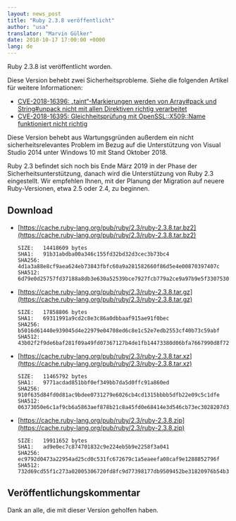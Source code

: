```yaml
---
layout: news_post
title: "Ruby 2.3.8 veröffentlicht"
author: "usa"
translator: "Marvin Gülker"
date: 2018-10-17 17:00:00 +0000
lang: de
---
```


Ruby 2.3.8 ist veröffentlicht worden.

Diese Version behebt zwei Sicherheitsprobleme. Siehe die
folgenden Artikel für weitere Informationen:

* [CVE-2018-16396: „taint“-Markierungen werden von Array#pack und String#unpack nicht mit allen Direktiven richtig verarbeitet](/de/news/2018/10/17/not-propagated-taint-flag-in-some-formats-of-pack-cve-2018-16396/)
* [CVE-2018-16395: Gleichheitsprüfung mit OpenSSL::X509::Name funktioniert nicht richtig](/de/news/2018/10/17/openssl-x509-name-equality-check-does-not-work-correctly-cve-2018-16395/)

Diese Version behebt aus Wartungsgründen außerdem ein nicht
sicherheitsrelevantes Problem im Bezug auf die Unterstützung von
Visual Studio 2014 unter Windows 10 mit Stand Oktober 2018.

Ruby 2.3 befindet sich noch bis Ende März 2019 in der Phase der
Sicherheitsunterstützung, danach wird die Unterstützung von Ruby 2.3
eingestellt. Wir empfehlen Ihnen, mit der Planung der Migration auf
neuere Ruby-Versionen, etwa 2.5 oder 2.4, zu beginnen.

## Download

* [https://cache.ruby-lang.org/pub/ruby/2.3/ruby-2.3.8.tar.bz2](https://cache.ruby-lang.org/pub/ruby/2.3/ruby-2.3.8.tar.bz2)

      SIZE:   14418609 bytes
      SHA1:   91b31abdba00a346c155fd32bd32d3cec3b73bc4
      SHA256: 4d1a3a88e8cf9aea624eb73843fbfc60a9a281582660f86d5e4e00870397407c
      SHA512: 6d79e0d25757fd37188a8db3e630a52539bce7927fcb779a2ce9a97b9e5f330753035c16843552f1a1fb6c9a1e5c0f916b3cc8b5c0bfe81e20f35f8442e40ae8

* [https://cache.ruby-lang.org/pub/ruby/2.3/ruby-2.3.8.tar.gz](https://cache.ruby-lang.org/pub/ruby/2.3/ruby-2.3.8.tar.gz)

      SIZE:   17858806 bytes
      SHA1:   69311991a9cd2c8e3c86a0dbbaaf915ae91f0bec
      SHA256: b5016d61440e939045d4e22979e04708ed6c8e1c52e7edb2553cf40b73c59abf
      SHA512: 43b02f2f9de6baf281f09a49fd07367127b4de1fb14473380d06bfa7667990d8f722ae2d33cf7d15b02f7e799515f21aebd308897c4c2a5461ebab4049d6c7ef

* [https://cache.ruby-lang.org/pub/ruby/2.3/ruby-2.3.8.tar.xz](https://cache.ruby-lang.org/pub/ruby/2.3/ruby-2.3.8.tar.xz)

      SIZE:   11465792 bytes
      SHA1:   9771acdad851bbf0ef349bb7da5d0ffc91a860ed
      SHA256: 910f635d84fd0d81ac9bdee0731279e6026cb4cd1315bbbb5dfb22e09c5c1dfe
      SHA512: 06373050e6c1af9cb6a5863aef878b21c8a45fd0e68414e3d546cb73ec3028207d3acc0a9326428f172b9347a30bbe69a16f9dc0bdb739161d677adb2d888095

* [https://cache.ruby-lang.org/pub/ruby/2.3/ruby-2.3.8.zip](https://cache.ruby-lang.org/pub/ruby/2.3/ruby-2.3.8.zip)

      SIZE:   19911652 bytes
      SHA1:   ad9e0ec7c874701832c9e224eb5b9e2258f3a041
      SHA256: ec9792d0473a22954ad25cd0c531fc672679c1a5eaeefa08caf9e1288852796f
      SHA512: 732d69cd55f1c273a02005306720fd8fc9d77398177db9509452be31820976b54b30319d9e6bc36fb6bcd7af656f807ef6c26d8955012c8b20424912a2f51bf8

## Veröffentlichungskommentar

Dank an alle, die mit dieser Version geholfen haben.
